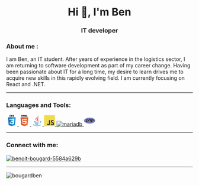<h1 align="center">Hi 👋, I'm Ben</h1>

<h3 align="center">IT developer</h3>

<h3 align="left">About me :</h3>
<p align="left">I am Ben, an IT student. After years of experience in the logistics sector, I am returning to
software development as part of my career change.
Having been passionate about IT for a long time, my desire to learn drives me to
acquire new skills in this rapidly evolving field.
I am currently focusing on React and .NET.
</p>


<HR ALIGN=CENTER WIDTH="100%" NOSHADE>

<h3 align="left">Languages and Tools:</h3>
<p align="left"> <a href="https://www.w3schools.com/css/" target="_blank" rel="noreferrer"> <img src="https://raw.githubusercontent.com/devicons/devicon/master/icons/css3/css3-original-wordmark.svg" alt="css3" width="30" height="30"/> </a> <a href="https://www.w3.org/html/" target="_blank" rel="noreferrer"> <img src="https://raw.githubusercontent.com/devicons/devicon/master/icons/html5/html5-original-wordmark.svg" alt="html5" width="30" height="30"/> </a> <a href="https://www.java.com" target="_blank" rel="noreferrer"> <img src="https://raw.githubusercontent.com/devicons/devicon/master/icons/java/java-original.svg" alt="java" width="30" height="30"/> </a> <a href="https://developer.mozilla.org/en-US/docs/Web/JavaScript" target="_blank" rel="noreferrer"> <img src="https://raw.githubusercontent.com/devicons/devicon/master/icons/javascript/javascript-original.svg" alt="javascript" width="30" height="30"/> </a> <a href="https://mariadb.org/" target="_blank" rel="noreferrer"> <img src="https://www.vectorlogo.zone/logos/mariadb/mariadb-icon.svg" alt="mariadb" width="40" height="40"/> </a> <a href="https://www.php.net" target="_blank" rel="noreferrer"> <img src="https://raw.githubusercontent.com/devicons/devicon/master/icons/php/php-original.svg" alt="php" width="30" height="30"/> </a> </p>

<HR ALIGN=CENTER WIDTH="100%" NOSHADE>

<h3 align="left">Connect with me:</h3>
<p align="left">
<a href="https://linkedin.com/in/benoit-bougard-5584a629b" target="blank"><img align="center" src="https://raw.githubusercontent.com/rahuldkjain/github-profile-readme-generator/master/src/images/icons/Social/linked-in-alt.svg" alt="benoit-bougard-5584a629b" height="30" width="30" /></a>
</p>

<HR ALIGN=CENTER WIDTH="100%" NOSHADE>

<p align="left"> <img src="https://komarev.com/ghpvc/?username=bougardben&label=Profile%20views&color=0e75b6&style=flat" alt="bougardben" /> </p>
